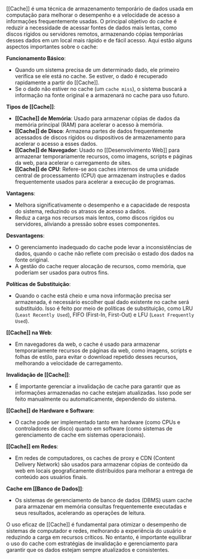 [[Cache]] é uma técnica de armazenamento temporário de dados usada em computação para melhorar o desempenho e a velocidade de acesso a informações frequentemente usadas. O principal objetivo do cache é reduzir a necessidade de acessar fontes de dados mais lentas, como discos rígidos ou servidores remotos, armazenando cópias temporárias desses dados em um local mais rápido e de fácil acesso. Aqui estão alguns aspectos importantes sobre o cache:

**Funcionamento Básico**:

- Quando um sistema precisa de um determinado dado, ele primeiro verifica se ele está no cache. Se estiver, o dado é recuperado rapidamente a partir do [[Cache]].
- Se o dado não estiver no cache (um `cache miss`), o sistema buscará a informação na fonte original e a armazenará no cache para uso futuro.

**Tipos de [[Cache]]**:

- **[[Cache]] de Memória**: Usado para armazenar cópias de dados da memória principal (RAM) para acelerar o acesso à memória.
- **[[Cache]] de Disco**: Armazena partes de dados frequentemente acessados de discos rígidos ou dispositivos de armazenamento para acelerar o acesso a esses dados.
- **[[Cache]] de Navegador**: Usado no [[Desenvolvimento Web]] para armazenar temporariamente recursos, como imagens, scripts e páginas da web, para acelerar o carregamento de sites.
- **[[Cache]] de CPU**: Refere-se aos caches internos de uma unidade central de processamento (CPU) que armazenam instruções e dados frequentemente usados para acelerar a execução de programas.

**Vantagens**:

- Melhora significativamente o desempenho e a capacidade de resposta do sistema, reduzindo os atrasos de acesso a dados.
- Reduz a carga nos recursos mais lentos, como discos rígidos ou servidores, aliviando a pressão sobre esses componentes.

**Desvantagens**:

- O gerenciamento inadequado do cache pode levar a inconsistências de dados, quando o cache não reflete com precisão o estado dos dados na fonte original.
- A gestão do cache requer alocação de recursos, como memória, que poderiam ser usados ​​para outros fins.

**Políticas de Substituição**:

- Quando o cache está cheio e uma nova informação precisa ser armazenada, é necessário escolher qual dado existente no cache será substituído. Isso é feito por meio de políticas de substituição, como LRU (`Least Recently Used`), FIFO (First-In, First-Out) e LFU (`Least Frequently Used`).

**[[Cache]] na Web**:

- Em navegadores da web, o cache é usado para armazenar temporariamente recursos de páginas da web, como imagens, scripts e folhas de estilo, para evitar o download repetido desses recursos, melhorando a velocidade de carregamento.

**Invalidação de [[Cache]]**:

- É importante gerenciar a invalidação de cache para garantir que as informações armazenadas no cache estejam atualizadas. Isso pode ser feito manualmente ou automaticamente, dependendo do sistema.

**[[Cache]] de Hardware e Software**:

- O cache pode ser implementado tanto em hardware (como CPUs e controladores de disco) quanto em software (como sistemas de gerenciamento de cache em sistemas operacionais).

**[[Cache]] em Redes**:

- Em redes de computadores, os caches de proxy e CDN (Content Delivery Network) são usados para armazenar cópias de conteúdo da web em locais geograficamente distribuídos para melhorar a entrega de conteúdo aos usuários finais.


**Cache em [[Banco de Dados]]**:

- Os sistemas de gerenciamento de banco de dados (DBMS) usam cache para armazenar em memória consultas frequentemente executadas e seus resultados, acelerando as operações de leitura.

O uso eficaz de [[Cache]] é fundamental para otimizar o desempenho de sistemas de computador e redes, melhorando a experiência do usuário e reduzindo a carga em recursos críticos. No entanto, é importante equilibrar o uso do cache com estratégias de invalidação e gerenciamento para garantir que os dados estejam sempre atualizados e consistentes.